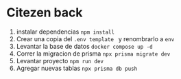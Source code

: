 # Citezen back

1. instalar dependencias `npm install`
2. Crear una copia del ```.env template ``` y renombrarlo a ```env```
3. Levantar la base de datos ```docker compose up -d```
4. Correr la migracion de prisma ```npx prisma migrate dev```
5. Levantar proyecto ``` npm run dev ```
6. Agregar nuevas tablas ``` npx prisma db push ```